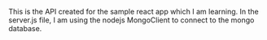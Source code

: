 This is the API created for the sample react app which I am learning. In the server.js file, I am using the nodejs MongoClient to connect to the mongo database.
